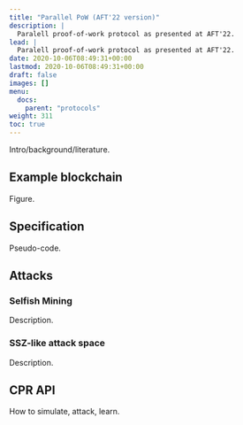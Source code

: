 ```yaml
---
title: "Parallel PoW (AFT'22 version)"
description: |
  Paralell proof-of-work protocol as presented at AFT'22.
lead: |
  Paralell proof-of-work protocol as presented at AFT'22.
date: 2020-10-06T08:49:31+00:00
lastmod: 2020-10-06T08:49:31+00:00
draft: false
images: []
menu:
  docs:
    parent: "protocols"
weight: 311
toc: true
---
```


Intro/background/literature.

## Example blockchain

Figure.

## Specification

Pseudo-code.

## Attacks

### Selfish Mining

Description.

### SSZ-like attack space

Description.

## CPR API

How to simulate, attack, learn.
